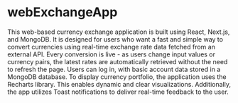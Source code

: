 # webExchangeApp
This web-based currency exchange application is built using React, Next.js, and MongoDB. It is designed for users who want a fast and simple way to convert currencies using real-time exchange rate data fetched from an external API. 
Every conversion is live - as users change input values or currency pairs, the latest rates are automatically retrieved without the need to refresh the page. Users can log in, with basic account data stored in a MongoDB database. 
To display currency portfolio, the application uses the Recharts library. This enables dynamic and clear visualizations. Additionally, the app utilizes Toast notifications to deliver real-time feedback to the user.
